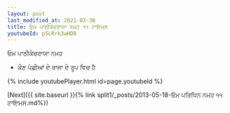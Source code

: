 ```yaml
---
layout: post
last_modified_at: 2021-03-30
title: ਓਮ ਪਾਠੀਕੇਚਰਾਯਾ ਨਮਹ ੧੧ ਟਾਇਮਸ
youtubeId: p5LRrk3wHD8
---
```

 
 
 ਓਮ ਪਾਠੀਕੇਚਰਾਯਾ ਨਮਹ  
 
 -  ਕੌਣ ਪੰਛੀਆਂ ਦੇ ਰਾਜਾ ਦੇ ਰੂਪ ਵਿਚ ਹੈ 
 
  
 
  
 
 
 
 
 
 


{% include youtubePlayer.html id=page.youtubeId %}
 
[Next]({{ site.baseurl }}{% link  split1/_posts/2013-05-18-ਓਮ ਪਰਿਧਿਨ ਨਮਹ ੧੧ ਟਾਇਮਸ.md%})
 
